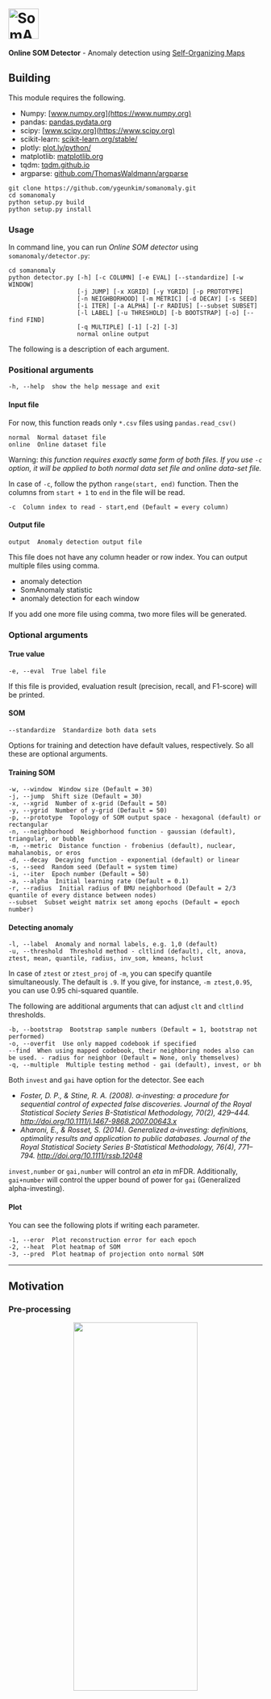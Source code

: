 # <img alt="SomAnomaly" src="docs/somanomaly_icon_v2.png" height="60">

**Online SOM Detector** - Anomaly detection using [Self-Organizing Maps](https://en.wikipedia.org/wiki/Self-organizing_map)

## Building

This module requires the following.

- Numpy: [www.numpy.org](https://www.numpy.org)
- pandas: [pandas.pydata.org](https://pandas.pydata.org)
- scipy: [www.scipy.org](https://www.scipy.org)
- scikit-learn: [scikit-learn.org/stable/](https://scikit-learn.org/stable/)
- plotly: [plot.ly/python/](https://plot.ly/python/)
- matplotlib: [matplotlib.org](https://matplotlib.org)
- tqdm: [tqdm.github.io](https://tqdm.github.io)
- argparse: [github.com/ThomasWaldmann/argparse](https://github.com/ThomasWaldmann/argparse/)

```
git clone https://github.com/ygeunkim/somanomaly.git
cd somanomaly
python setup.py build
python setup.py install
```

### Usage

In command line, you can run *Online SOM detector* using `somanomaly/detector.py`:

```
cd somanomaly
python detector.py [-h] [-c COLUMN] [-e EVAL] [--standardize] [-w WINDOW]
                   [-j JUMP] [-x XGRID] [-y YGRID] [-p PROTOTYPE]
                   [-n NEIGHBORHOOD] [-m METRIC] [-d DECAY] [-s SEED]
                   [-i ITER] [-a ALPHA] [-r RADIUS] [--subset SUBSET]
                   [-l LABEL] [-u THRESHOLD] [-b BOOTSTRAP] [-o] [--find FIND]
                   [-q MULTIPLE] [-1] [-2] [-3]
                   normal online output
```

The following is a description of each argument.

### Positional arguments

```
-h, --help  show the help message and exit
```

#### Input file

For now, this function reads only `*.csv` files using `pandas.read_csv()`

```
normal  Normal dataset file
online  Online dataset file
```

Warning: *this function requires exactly same form of both files.
If you use `-c` option, it will be applied to both normal data set file and online data-set file.*

In case of `-c`, follow the python `range(start, end)` function.
Then the columns from `start + 1` to `end` in the file will be read.

```
-c  Column index to read - start,end (Default = every column)
```

#### Output file

```
output  Anomaly detection output file
```

This file does not have any column header or row index. You can output multiple files using comma.

- anomaly detection
- SomAnomaly statistic
- anomaly detection for each window

If you add one more file using comma, two more files will be generated.

### Optional arguments

#### True value

```
-e, --eval  True label file
```

If this file is provided, evaluation result (precision, recall, and F1-score) will be printed.

#### SOM

```
--standardize  Standardize both data sets
```

Options for training and detection have default values, respectively.
So all these are optional arguments.

#### Training SOM

```
-w, --window  Window size (Default = 30)
-j, --jump  Shift size (Default = 30)
-x, --xgrid  Number of x-grid (Default = 50)
-y, --ygrid  Number of y-grid (Default = 50)
-p, --prototype  Topology of SOM output space - hexagonal (default) or rectangular
-n, --neighborhood  Neighborhood function - gaussian (default), triangular, or bubble
-m, --metric  Distance function - frobenius (default), nuclear, mahalanobis, or eros
-d, --decay  Decaying function - exponential (default) or linear
-s, --seed  Random seed (Default = system time)
-i, --iter  Epoch number (Default = 50)
-a, --alpha  Initial learning rate (Default = 0.1)
-r, --radius  Initial radius of BMU neighborhood (Default = 2/3 quantile of every distance between nodes)
--subset  Subset weight matrix set among epochs (Default = epoch number)
```

#### Detecting anomaly

```
-l, --label  Anomaly and normal labels, e.g. 1,0 (default)
-u, --threshold  Threshold method - cltlind (default), clt, anova, ztest, mean, quantile, radius, inv_som, kmeans, hclust
```

In case of `ztest` or `ztest_proj` of `-m`, you can specify quantile simultaneously. The default is `.9`.
If you give, for instance, `-m ztest,0.95`, you can use 0.95 chi-squared quantile.

The following are additional arguments that can adjust `clt` and `cltlind` thresholds.

```
-b, --bootstrap  Bootstrap sample numbers (Default = 1, bootstrap not performed)
-o, --overfit  Use only mapped codebook if specified
--find  When using mapped codebook, their neighboring nodes also can be used. - radius for neighbor (Default = None, only themselves)
-q, --multiple  Multiple testing method - gai (default), invest, or bh
``` 

Both `invest` and `gai` have option for the detector. See each

- *Foster, D. P., & Stine, R. A. (2008). α‐investing: a procedure for sequential control of expected false discoveries. Journal of the Royal Statistical Society Series B-Statistical Methodology, 70(2), 429–444. http://doi.org/10.1111/j.1467-9868.2007.00643.x*
- *Aharoni, E., & Rosset, S. (2014). Generalized α‐investing: definitions, optimality results and application to public databases. Journal of the Royal Statistical Society Series B-Statistical Methodology, 76(4), 771–794. http://doi.org/10.1111/rssb.12048*

`invest,number` or `gai,number` will control an *eta* in mFDR. Additionally, `gai+number` will control the upper bound of power for `gai` (Generalized alpha-investing).

#### Plot

You can see the following plots if writing each parameter.

```
-1, --eror  Plot reconstruction error for each epoch
-2, --heat  Plot heatmap of SOM
-3, --pred  Plot heatmap of projection onto normal SOM
```

***

## Motivation

### Pre-processing

<p align="center">
    <img width="70%" height="43.26%" src="docs/som_data.png" >
</p>

Given multivariate time series, we are trying to find outlying pattern. This represents anomaly.

1. Slide window
2. Bind the windows

Then we get 3d tensor. Now fit Self-organizing maps to this form of data-set. Different with ordinary SOM structure, we use input **matrices**, not vectors.

The algorithm requires computing *distance between matrices* - input matrix and codebook matrix.

### Anomaly detection

Using **distances from codebook matrices**, think the windows that have large distance values from the codebook matrices as anomalies.

- Average distances
- Clustering

#### Central limit theorem

To know some window, i.e. an observation in the tensor is anomaly,

1. Compute every distance versus codebook matrix and average.
2. If the SomAnomaly statistic is larger than Z-quantile, the window is detected as anomaly.
3. Statistical test for each window is conducted, so we correct the significance level appropriately. 

<p align="center">
    <img width="70%" height="43.26%" src="docs/som_clt.png">
</p>

#### 2-means clustering

Perform 2-means clustering for codebook matrices and online data-set.

1. Set codebook matrices by group 0. This group indicates normal and does not change.
2. Randomly assign group 0 or 1 for online data-set.
3. Iterate until cluster converges:
    1. For each cluster, compute centroid.
    2. Compute distance between centroid and every online matrix.
    3. Assign each online observation matrix to the group with smaller distance.

